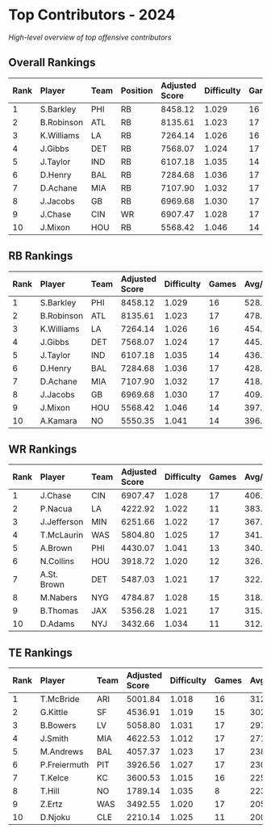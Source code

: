 # Top Contributors - 2024

*High-level overview of top offensive contributors*

## Overall Rankings

| Rank | Player     | Team | Position | Adjusted Score | Difficulty | Games | Avg/Game | Typical | Consistency | Trend      |
| :----| :----------| :----| :--------| :--------------| :----------| :-----| :--------| :-------| :-----------| :----------|
| 1    | S.Barkley  | PHI  | RB       | 8458.12        | 1.029      | 16    | 528.63   | 509.63  | 8/1/7       | Stable     |
| 2    | B.Robinson | ATL  | RB       | 8135.61        | 1.023      | 17    | 478.57   | 471.66  | 9/2/6       | Increasing |
| 3    | K.Williams | LA   | RB       | 7264.14        | 1.026      | 16    | 454.01   | 444.56  | 8/3/5       | Decreasing |
| 4    | J.Gibbs    | DET  | RB       | 7568.07        | 1.024      | 17    | 445.18   | 404.71  | 7/3/7       | Increasing |
| 5    | J.Taylor   | IND  | RB       | 6107.18        | 1.035      | 14    | 436.23   | 417.17  | 7/0/7       | Increasing |
| 6    | D.Henry    | BAL  | RB       | 7284.68        | 1.036      | 17    | 428.51   | 406.68  | 9/1/7       | Increasing |
| 7    | D.Achane   | MIA  | RB       | 7107.90        | 1.032      | 17    | 418.11   | 401.24  | 10/0/7      | Stable     |
| 8    | J.Jacobs   | GB   | RB       | 6969.68        | 1.030      | 17    | 409.98   | 347.63  | 9/0/8       | Increasing |
| 9    | J.Chase    | CIN  | WR       | 6907.47        | 1.028      | 17    | 406.32   | 388.87  | 7/3/7       | Increasing |
| 10   | J.Mixon    | HOU  | RB       | 5568.42        | 1.046      | 14    | 397.74   | 425.84  | 8/1/5       | Decreasing |

## RB Rankings

| Rank | Player     | Team | Adjusted Score | Difficulty | Games | Avg/Game | Typical | Consistency | Trend      |
| :----| :----------| :----| :--------------| :----------| :-----| :--------| :-------| :-----------| :----------|
| 1    | S.Barkley  | PHI  | 8458.12        | 1.029      | 16    | 528.63   | 509.63  | 8/1/7       | Stable     |
| 2    | B.Robinson | ATL  | 8135.61        | 1.023      | 17    | 478.57   | 471.66  | 9/2/6       | Increasing |
| 3    | K.Williams | LA   | 7264.14        | 1.026      | 16    | 454.01   | 444.56  | 8/3/5       | Decreasing |
| 4    | J.Gibbs    | DET  | 7568.07        | 1.024      | 17    | 445.18   | 404.71  | 7/3/7       | Increasing |
| 5    | J.Taylor   | IND  | 6107.18        | 1.035      | 14    | 436.23   | 417.17  | 7/0/7       | Increasing |
| 6    | D.Henry    | BAL  | 7284.68        | 1.036      | 17    | 428.51   | 406.68  | 9/1/7       | Increasing |
| 7    | D.Achane   | MIA  | 7107.90        | 1.032      | 17    | 418.11   | 401.24  | 10/0/7      | Stable     |
| 8    | J.Jacobs   | GB   | 6969.68        | 1.030      | 17    | 409.98   | 347.63  | 9/0/8       | Increasing |
| 9    | J.Mixon    | HOU  | 5568.42        | 1.046      | 14    | 397.74   | 425.84  | 8/1/5       | Decreasing |
| 10   | A.Kamara   | NO   | 5550.35        | 1.041      | 14    | 396.45   | 369.41  | 5/2/7       | Stable     |

## WR Rankings

| Rank | Player      | Team | Adjusted Score | Difficulty | Games | Avg/Game | Typical | Consistency | Trend      |
| :----| :-----------| :----| :--------------| :----------| :-----| :--------| :-------| :-----------| :----------|
| 1    | J.Chase     | CIN  | 6907.47        | 1.028      | 17    | 406.32   | 388.87  | 7/3/7       | Increasing |
| 2    | P.Nacua     | LA   | 4222.92        | 1.022      | 11    | 383.90   | 414.76  | 5/2/4       | Increasing |
| 3    | J.Jefferson | MIN  | 6251.66        | 1.022      | 17    | 367.74   | 361.51  | 9/2/6       | Stable     |
| 4    | T.McLaurin  | WAS  | 5804.80        | 1.025      | 17    | 341.46   | 379.13  | 10/3/4      | Increasing |
| 5    | A.Brown     | PHI  | 4430.07        | 1.041      | 13    | 340.77   | 326.61  | 7/0/6       | Stable     |
| 6    | N.Collins   | HOU  | 3918.72        | 1.020      | 12    | 326.56   | 316.22  | 5/3/4       | Stable     |
| 7    | A.St. Brown | DET  | 5487.03        | 1.021      | 17    | 322.77   | 331.37  | 7/2/8       | Stable     |
| 8    | M.Nabers    | NYG  | 4784.87        | 1.028      | 15    | 318.99   | 276.34  | 8/1/6       | Stable     |
| 9    | B.Thomas    | JAX  | 5356.28        | 1.021      | 17    | 315.08   | 328.66  | 8/2/7       | Increasing |
| 10   | D.Adams     | NYJ  | 3432.66        | 1.034      | 11    | 312.06   | 324.43  | 5/2/4       | Increasing |

## TE Rankings

| Rank | Player       | Team | Adjusted Score | Difficulty | Games | Avg/Game | Typical | Consistency | Trend      |
| :----| :------------| :----| :--------------| :----------| :-----| :--------| :-------| :-----------| :----------|
| 1    | T.McBride    | ARI  | 5001.84        | 1.018      | 16    | 312.61   | 251.91  | 8/1/7       | Increasing |
| 2    | G.Kittle     | SF   | 4536.91        | 1.019      | 15    | 302.46   | 325.84  | 6/3/6       | Decreasing |
| 3    | B.Bowers     | LV   | 5058.80        | 1.031      | 17    | 297.58   | 271.70  | 7/2/8       | Increasing |
| 4    | J.Smith      | MIA  | 4622.53        | 1.012      | 17    | 271.91   | 232.43  | 9/0/8       | Increasing |
| 5    | M.Andrews    | BAL  | 4057.37        | 1.023      | 17    | 238.67   | 258.57  | 9/0/8       | Increasing |
| 6    | P.Freiermuth | PIT  | 3926.56        | 1.027      | 17    | 230.97   | 247.03  | 10/3/4      | Increasing |
| 7    | T.Kelce      | KC   | 3600.53        | 1.015      | 16    | 225.03   | 207.22  | 7/1/8       | Stable     |
| 8    | T.Hill       | NO   | 1789.14        | 1.035      | 8     | 223.64   | 171.11  | 4/0/4       | Increasing |
| 9    | Z.Ertz       | WAS  | 3492.55        | 1.020      | 17    | 205.44   | 206.14  | 8/2/7       | Increasing |
| 10   | D.Njoku      | CLE  | 2210.14        | 1.025      | 11    | 200.92   | 203.77  | 5/0/6       | Increasing |

